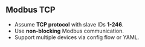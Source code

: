## Modbus TCP

- Assume **TCP protocol** with slave IDs **1-246**.
- Use **non-blocking** Modbus communication.
- Support multiple devices via config flow or YAML.